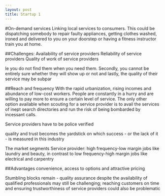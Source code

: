 ```yaml
---
layout: post
title: Startup 1
---
```


#On-demand services
Linking local services to consumers. This could be dispatching somebody to repair faulty appliances, getting clothes washed, ironed and delivered to you on your doorstep or having a fitness instructor train you at home.


##Challenges:
Availability of service providers
Reliability of service providers
Quality of work of service providers


Ie you do not find them when you need them. Secondly, you cannot be entirely sure whether they will show up or not and lastly, the quality of their service may be subpar 


##Reach and frequency 
With the rapid urbanization, rising incomes and abundance of low-cost workers. People are constantly in a hurry and are willing to pay more to ensure a certain level of service. 
The only other option available when scouting for a service provider is to avail the services of inept search directories and run the risk of being bombarded by incessant calls. 


Service providers have to be police verified


quality and trust becomes the yardstick on which success - or the lack of it - is measured in this industry


The market segments
Service provider:
high frequency-low margin jobs like laundry and beauty, in contrast to 
low frequency-high margin jobs like electrical and carpentry 






##Advantages
convenience, access to options and attractive pricing 


Stumbling blocks remain - quality assurance despite the availability of qualified professionals may still be challenging; reaching customers on time and ensuring trustworthiness of service providers could also be problematic 








